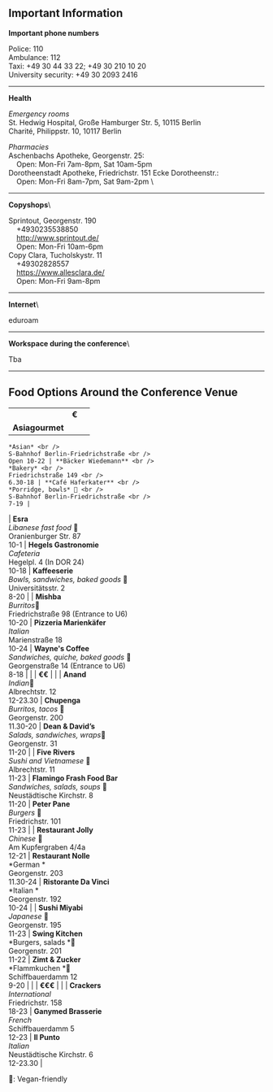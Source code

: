 ## Important Information

**Important phone numbers**

Police: 110\
Ambulance: 112\
Taxi: +49 30 44 33 22; +49 30 210 10 20\
University security: +49 30 2093 2416

***

**Health**

*Emergency rooms*\
St. Hedwig Hospital, Große Hamburger Str. 5, 10115 Berlin\
Charité, Philippstr. 10, 10117 Berlin

*Pharmacies*\
Aschenbachs Apotheke, Georgenstr. 25: \
&nbsp;&nbsp;&nbsp;&nbsp;Open: Mon-Fri 7am-8pm, Sat 10am-5pm\
Dorotheenstadt Apotheke, Friedrichstr. 151 Ecke Dorotheenstr.: \
&nbsp;&nbsp;&nbsp;&nbsp;Open: Mon-Fri 8am-7pm, Sat 9am-2pm \

***

**Copyshops**\

Sprintout, Georgenstr. 190\
&nbsp;&nbsp;&nbsp;&nbsp;+4930235538850\
&nbsp;&nbsp;&nbsp;&nbsp;http://www.sprintout.de/ \
&nbsp;&nbsp;&nbsp;&nbsp;Open: Mon-Fri 10am-6pm\
Copy Clara, Tucholskystr. 11 \
&nbsp;&nbsp;&nbsp;&nbsp;+49302828557\
&nbsp;&nbsp;&nbsp;&nbsp;https://www.allesclara.de/ \
&nbsp;&nbsp;&nbsp;&nbsp;Open: Mon-Fri  9am-8pm 

***

**Internet**\

eduroam

***

**Workspace during the conference**\

Tba

***

## Food Options Around the Conference Venue



|  |  |  |
|-----------|-----------|-----------|
|  | **€** |  |
| **Asiagourmet** 
    *Asian* <br />
    S-Bahnhof Berlin-Friedrichstraße <br />
    Open 10-22 | **Bäcker Wiedemann** <br />
    *Bakery* <br />
    Friedrichstraße 149 <br />
    6.30-18 | **Café Haferkater** <br />
    *Porridge, bowls* 🌿 <br />
    S-Bahnhof Berlin-Friedrichstraße <br />
    7-19 |
| **Esra** <br />
    *Libanese fast food* 🌿<br />
    Oranienburger Str. 87<br />
    10-1 | **Hegels Gastronomie**<br />
    *Cafeteria* <br />
    Hegelpl. 4 (In DOR 24)<br />
    10-18 | **Kaffeeserie**<br />
    *Bowls, sandwiches, baked goods* 🌿<br />
    Universitätsstr. 2<br />
    8-20 | 
| **Mishba**<br />
    *Burritos*🌿 <br />
    Friedrichstraße 98 (Entrance to U6)<br />
    10-20 | **Pizzeria Marienkäfer**<br />
    *Italian*<br />
    Marienstraße 18<br />
    10-24 | **Wayne's Coffee**<br />
    *Sandwiches, quiche, baked goods* 🌿<br />
    Georgenstraße 14 (Entrance to U6)<br />
    8-18 | 
|  | **€€** |  | 
| **Anand**<br />
    *Indian*🌿<br />
    Albrechtstr. 12<br />
    12-23.30 | **Chupenga**<br />
    *Burritos, tacos* 🌿<br />
    Georgenstr. 200<br />
    11.30-20 | **Dean & David’s**<br />
    *Salads, sandwiches, wraps*🌿<br />
    Georgenstr. 31<br />
    11-20 | 
| **Five Rivers**<br />
    *Sushi and Vietnamese* 🌿 <br />
    Albrechtstr. 11<br />
    11-23 | **Flamingo Frash Food Bar** <br />
    *Sandwiches, salads, soups* 🌿<br />
    Neustädtische Kirchstr. 8<br />
    11-20 | **Peter Pane** <br />
    *Burgers* 🌿<br />
    Friedrichstr. 101<br />
    11-23 | 
| **Restaurant Jolly**<br />
    *Chinese* 🌿<br />
    Am Kupfergraben 4/4a<br />
    12-21 | **Restaurant Nolle**<br />
    *German  *<br />
    Georgenstr. 203<br />
    11.30-24 | **Ristorante Da Vinci**<br />
    *Italian *<br />
    Georgenstr. 192<br />
    10-24 | 
| **Sushi Miyabi**<br />
    *Japanese* 🌿<br />
    Georgenstr. 195<br />
    11-23 | **Swing Kitchen**<br />
    *Burgers, salads *🌿<br />
    Georgenstr. 201<br />
    11-22 | **Zimt & Zucker**<br />
    *Flammkuchen *🌿<br />
    Schiffbauerdamm 12<br />
    9-20 | 
|  | **€€€** |  | 
| **Crackers**<br />
    *International*<br />
    Friedrichstr. 158<br />
    18-23 | **Ganymed Brasserie**<br />
    *French*<br />
    Schiffbauerdamm 5<br />
    12-23 | **Il Punto**<br />
    *Italian*<br />
    Neustädtische Kirchstr. 6<br />
    12-23.30 | 
    
🌿: Vegan-friendly

